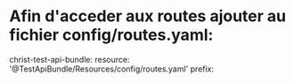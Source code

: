 # Afin d'acceder aux routes ajouter au fichier config/routes.yaml:
christ-test-api-bundle:
  resource: '@TestApiBundle/Resources/config/routes.yaml'
  prefix:  